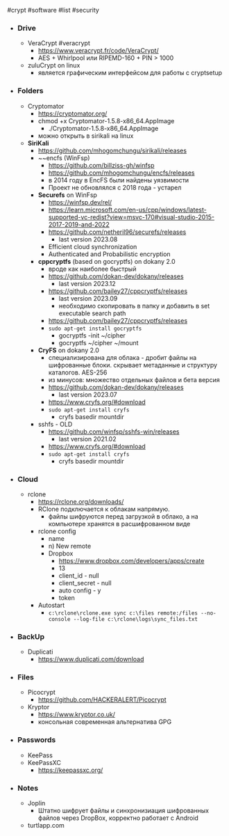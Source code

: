 #crypt #software #list #security 

- ### Drive
	- VeraCrypt #veracrypt
		- https://www.veracrypt.fr/code/VeraCrypt/
		- AES + Whirlpool или RIPEMD-160 + PIN > 1000
	- zuluCrypt on linux
		- является графическим интерфейсом для работы с cryptsetup
- ### Folders
	- Cryptomator
		- https://cryptomator.org/
		- chmod +x Cryptomator-1.5.8-x86_64.AppImage
			- ./Cryptomator-1.5.8-x86_64.AppImage
		- можно открыть в sirikali на linux
	- **SiriKali** 
		-  https://github.com/mhogomchungu/sirikali/releases
		- ~~encfs (WinFsp)
			- https://github.com/billziss-gh/winfsp
			- https://github.com/mhogomchungu/encfs/releases
			- в 2014 году в EncFS были найдены уязвимости
			- Проект не обновлялся с 2018 года - устарел
		- **Securefs** on WinFsp
			- https://winfsp.dev/rel/
			- https://learn.microsoft.com/en-us/cpp/windows/latest-supported-vc-redist?view=msvc-170#visual-studio-2015-2017-2019-and-2022
			- https://github.com/netheril96/securefs/releases
				- last version 2023.08
			- Efficient cloud synchronization
			- Authenticated and Probabilistic encryption 
		- **cppcryptfs** (based on gocryptfs) on dokany 2.0
			- вроде как наиболее быстрый
			- https://github.com/dokan-dev/dokany/releases
				- last version 2023.12
			- https://github.com/bailey27/cppcryptfs/releases
				- last version 2023.09
				- необходимо скопировать в папку и добавить в set executable search path
			- https://github.com/bailey27/cppcryptfs/releases
			- `sudo apt-get install gocryptfs`
				- gocryptfs -init ~/cipher
				- gocryptfs ~/cipher ~/mount
		- **CryFS** on dokany 2.0
			- специализирована для облака - дробит файлы на шифрованные блоки. скрывает метаданные и структуру каталогов. AES-256
			- из минусов: множество отдельных файлов и бета версия
			- https://github.com/dokan-dev/dokany/releases
				- last version 2023.07
			- https://www.cryfs.org/#download
			- `sudo apt-get install cryfs`
				- cryfs basedir mountdir
		- sshfs - OLD
			- https://github.com/winfsp/sshfs-win/releases
				- last version 2021.02
			- https://www.cryfs.org/#download
			- `sudo apt-get install cryfs`
				- cryfs basedir mountdir
- ### Cloud
	- rclone
		- https://rclone.org/downloads/
		- RClone подключается к облакам напрямую.
			- файлы шифруются перед загрузкой в облако, а на компьютере хранятся в расшифрованном виде
		- rclone config
			- name
			- n) New remote
			- Dropbox
				- https://www.dropbox.com/developers/apps/create
				- 13
				- client_id - null
				- client_secret - null
				- auto config - y
				- token
		- Autostart
			- `c:\rclone\rclone.exe sync c:\files remote:/files --no-console --log-file c:\rclone\logs\sync_files.txt`
- ### BackUp
	- Duplicati
		- https://www.duplicati.com/download
- ### Files
	- Picocrypt
		- https://github.com/HACKERALERT/Picocrypt
	- Kryptor
		- https://www.kryptor.co.uk/
		- консольная современная альтернатива GPG
- ### Passwords
	- KeePass
	- KeePassXC
		- https://keepassxc.org/
- ### Notes
	- Joplin
		- Штатно шифрует файлы и синхронизиация шифрованных файлов через DropBox, корректно работает с Android
	- turtlapp.com